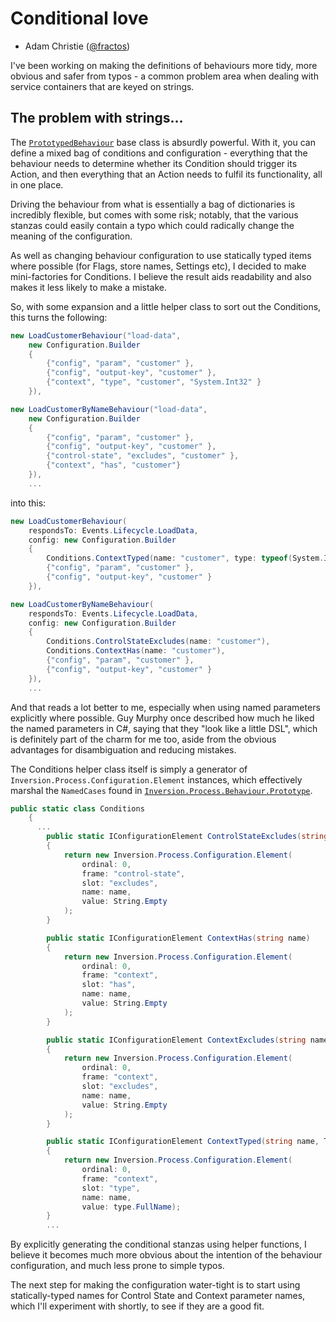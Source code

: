 # Conditional love

- Adam Christie ([@fractos](https://github.com/fractos))

I've been working on making the definitions of behaviours more tidy, more obvious and safer from typos - a common problem area when dealing with service containers that are keyed on strings.

## The problem with strings...

The [`PrototypedBehaviour`](https://github.com/guy-murphy/inversion-dev/blob/master/Inversion.Process/Behaviour/PrototypedBehaviour.cs) base class is absurdly powerful. With it, you can define a mixed bag of conditions and configuration - everything that the behaviour needs to determine whether its Condition should trigger its Action, and then everything that an Action needs to fulfil its functionality, all in one place.

Driving the behaviour from what is essentially a bag of dictionaries is incredibly flexible, but comes with some risk; notably, that the various stanzas could easily contain a typo which could radically change the meaning of the configuration.

As well as changing behaviour configuration to use statically typed items where possible (for Flags, store names, Settings etc), I decided to make mini-factories for Conditions. I believe the result aids readability and also makes it less likely to make a mistake.

So, with some expansion and a little helper class to sort out the Conditions, this turns the following:

```c#
new LoadCustomerBehaviour("load-data",
    new Configuration.Builder
    {
        {"config", "param", "customer" },
        {"config", "output-key", "customer" },
        {"context", "type", "customer", "System.Int32" }
    }),

new LoadCustomerByNameBehaviour("load-data",
    new Configuration.Builder
    {
        {"config", "param", "customer" },
        {"config", "output-key", "customer" },
        {"control-state", "excludes", "customer" },
        {"context", "has", "customer"}
    }),
    ...
```

into this:

```c#
new LoadCustomerBehaviour(
    respondsTo: Events.Lifecycle.LoadData,
    config: new Configuration.Builder
    {
        Conditions.ContextTyped(name: "customer", type: typeof(System.Int32)),
        {"config", "param", "customer" },
        {"config", "output-key", "customer" }
    }),

new LoadCustomerByNameBehaviour(
    respondsTo: Events.Lifecycle.LoadData,
    config: new Configuration.Builder
    {
        Conditions.ControlStateExcludes(name: "customer"),
        Conditions.ContextHas(name: "customer"),
        {"config", "param", "customer" },
        {"config", "output-key", "customer" }
    }),
    ...
```

And that reads a lot better to me, especially when using named parameters explicitly where possible. Guy Murphy once described how much he liked the named parameters in C#, saying that they "look like a little DSL", which is definitely part of the charm for me too, aside from the obvious advantages for disambiguation and reducing mistakes.

The Conditions helper class itself is simply a generator of `Inversion.Process.Configuration.Element` instances, which effectively marshal the `NamedCases` found in [`Inversion.Process.Behaviour.Prototype`](https://github.com/guy-murphy/inversion-dev/blob/master/Inversion.Process/Behaviour/Prototype.cs).

```c#
public static class Conditions
    {
      ...
        public static IConfigurationElement ControlStateExcludes(string name)
        {
            return new Inversion.Process.Configuration.Element(
                ordinal: 0,
                frame: "control-state",
                slot: "excludes",
                name: name,
                value: String.Empty
            );
        }

        public static IConfigurationElement ContextHas(string name)
        {
            return new Inversion.Process.Configuration.Element(
                ordinal: 0,
                frame: "context",
                slot: "has",
                name: name,
                value: String.Empty
            );
        }

        public static IConfigurationElement ContextExcludes(string name)
        {
            return new Inversion.Process.Configuration.Element(
                ordinal: 0,
                frame: "context",
                slot: "excludes",
                name: name,
                value: String.Empty
            );
        }

        public static IConfigurationElement ContextTyped(string name, Type type)
        {
            return new Inversion.Process.Configuration.Element(
                ordinal: 0,
                frame: "context",
                slot: "type",
                name: name,
                value: type.FullName);
        }
        ...
```

By explicitly generating the conditional stanzas using helper functions, I believe it becomes much more obvious about the intention of the behaviour configuration, and much less prone to simple typos.

The next step for making the configuration water-tight is to start using statically-typed names for Control State and Context parameter names, which I'll experiment with shortly, to see if they are a good fit.
